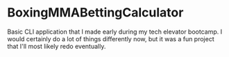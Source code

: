 # BoxingMMABettingCalculator

Basic CLI application that I made early during my tech elevator bootcamp. I would certainly do a lot of things differently now, but it was a fun project that I'll most likely redo eventually. 
